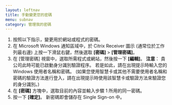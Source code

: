 ```yaml
---
layout: leftnav
title: 手動變更您的密碼
menu: subnav
category: 管理我的密碼
---
```


1. 按照以下指示，變更用於網站或程式的密碼。
1. 在 Microsoft Windows 通知區域中，於 Citrix Receiver 圖示 (通常位於工作列最右邊) 上按一下滑鼠右鍵，然後選取 **[密碼]** > **[管理密碼]**。
1. 在 [管理密碼] 視窗中，選取所需程式或網站，然後按一下 **[編輯]**。
**注意**： 貴公司此時可能已啟動身分識別驗證程序。 若是如此，請在出現提示時輸入您的 Windows 使用者名稱和密碼。 (如果您使用智慧卡或其他不需要使用者名稱和密碼的驗證方法進行登入，請在出現提示時使用該智慧卡或驗證方法來驗證您的身分識別。)
1. 在 **[密碼]** 方塊中，選取目前的內容並輸入步驟 1 所用的同一密碼。
1. 按一下 **[確定]**。 新密碼即會儲存在 Single Sign-on 中。

